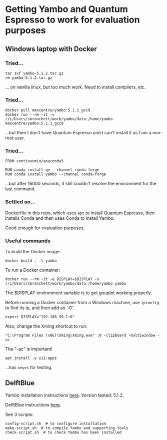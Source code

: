 # Getting Yambo and Quantum Espresso to work for evaluation purposes

## Windows laptop with Docker

### Tried...
```
tar zxf yambo-5.1.2.tar.gz
rm yambo-5.1.2.tar.gz
```
... on vanilla linux, but too much work. Need to install compilers, etc.

### Tried...
```
docker pull maxcentre/yambo:5.1.1_gcc9
docker run --rm -it -v //c/Users/sbranchett/work/yambo/data:/home/yambo maxcentre/yambo:5.1.1_gcc9
```
...but then I don't have Quantum Espresso and I can't install it as I am a non-root user.

### Tried...
```
FROM continuumio/anaconda3

RUN conda install qe --channel conda-forge
RUN conda install yambo --channel conda-forge
```
...but after 16000 seconds, it still couldn't resolve the environment for the last command.

### Settled on...
Dockerfile in this repo, which uses `apt` to install Quantum Espresso, then installs Conda and then uses Conda to install Yambo.

Good enough for evaluation purposes.

### Useful commands
To build the Docker image:
```
docker build . -t yambo
```
To run a Docker container:
```
docker run --rm -it -e DISPLAY=$DISPLAY -v //c/Users/sbranchett/work/yambo/data:/home/yambo yambo
```
The $DISPLAY environment variable is to get gnuplot working properly.

Before running a Docker container from a Windows machine, use `ipconfig` to find its ip, and then add an ':0'.
```
export DISPLAY="192.168.99.1:0"
```
Also, change the Xming shortcut to run:
```
"C:\Program Files (x86)\Xming\Xming.exe" :0 -clipboard -multiwindow -ac
```
The "-ac" is important!
```
apt install -y x11-apps 
```
...has `xeyes` for testing.

## DelftBlue

Yambo installation instructions [here](https://www.yambo-code.eu/wiki/index.php/Installation). Version tested: 5.1.2.

DelftBlue instructions [here](https://doc.dhpc.tudelft.nl/delftblue/crash-course/).

See 3 scripts:
```
config-script.sh  # to configure installation
make-script.sh  # to compile Yambo and supporting tools
check-script.sh  # to check Yambo has been installed
```
